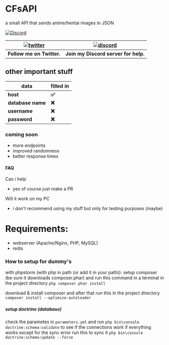 # CFsAPI

a small API that sends anime/hentai images in JSON

[![Discord](https://discordapp.com/api/guilds/138303776170835969/widget.png)](https://discord.gg/rMVju6a)

| [![twitter](https://cdn.discordapp.com/attachments/155726317222887425/252192520094613504/twiter_banner.JPG)](https://twitter.com/nintendoDSgek) | [![discord](https://cdn.discordapp.com/attachments/266240393639755778/281920766490968064/discord.png)](https://discord.gg/rMVju6a)
| --- | --- |
| **Follow me on Twitter.** | **Join my Discord server for help.** |

## other important stuff

data |  filled in |
| --- | --- |
| **host** | **✅**
| **database name** | **❌**
| **username** | **❌**
| **password** | **❌**

### coming soon

- more endpoints
- improved randomness
- better response times

#### FAQ

 Can i help
- yes of course just make a PR

 Will it work on my PC
- i don't recommend using my stuff but only for testing purposes (maybe)

# Requirements:
- webserver (Apache/Nginx, PHP, MySQL)
- redis

### How to setup for dummy's
with phpstorm (with php in path (or add it in your path)):
    setup composer (be sure it downloads composer.phar)
    and run this command in a terminal in the project directory `php composer.phar install`

download & install composer and after that run this in the project directory
`composer install --optimize-autoloader`


##### setup doctrine (database)
check the parametes in `parameters.yml` and run `php bin\console doctrine:schema:validate` to see if the connections work
if everything works except for the sync error run this to sync it `php bin\console doctrine:schema:update --force`
